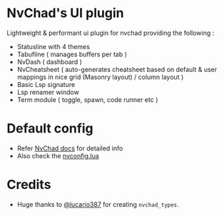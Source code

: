 # NvChad's UI plugin
Lightweight &amp; performant ui plugin for nvchad providing the following : 
- Statusline with 4 themes 
- Tabufline ( manages buffers per tab ) 
- NvDash ( dashboard ) 
- NvCheatsheet ( auto-generates cheatsheet based on default & user mappings in nice grid (Masonry layout) / column layout )
- Basic Lsp signature 
- Lsp renamer window
- Term module ( toggle, spawn, code runner etc )

# Default config 

- Refer [NvChad docs](https://nvchad.com/docs/config/nvchad_ui) for detailed info
- Also check the [nvconfig.lua](https://github.com/NvChad/ui/blob/v2.5/lua/nvconfig.lua)

# Credits

- Huge thanks to [@lucario387](https://github.com/lucario387) for creating `nvchad_types`.

<!-- vim: set ft=markdown: -->